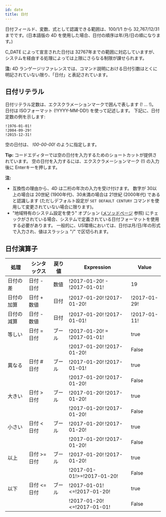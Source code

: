 ```yaml
---
id: date
title: 日付
---
```


日付フィールド、変数、式として認識できる範囲は、100/1/1 から 32,767/12/31 までです。(日本語版の 4D を使用した場合、日付の順序は年/月/日の順になります。)

C_DATE によって宣言された日付は 32767年までの範囲に対応していますが、システムを経由する処理によっては上限にさらなる制限が課せられます。

**注:** 4D ランゲージリファレンスでは、コマンド説明における日付引数はとくに明記されていない限り、「日付」と表記されています。

## 日付リテラル

日付リテラル定数は、エクスクラメーションマークで囲んで表します (! ... !)。 日付は ISOフォーマット (!YYYY-MM-DD!) を使って記述します。 下記に、日付定数の例を示します:

```4d
!1976-01-01!
!2004-09-29!
!2015-12-31!
```

空の日付は、 _!00-00-00!_ のように指定します。

**Tip:** コードエディターでは空の日付を入力するためのショートカットが提供されています。 空の日付を入力するには、エクスクラメーションマーク (!) の入力後に Enterキーを押します。

**注:**

- 互換性の理由から、4D は二桁の年次の入力を受け付けます。 数字が 30以上の場合は 20世紀 (1900年代)、30未満の場合は 21世紀 (2000年代) であると認識します (ただしデフォルト設定が `SET DEFAULT CENTURY` コマンドを使用して変更されていない場合に限ります)。
- "地域特有のシステム設定を使う" オプション ([メソッドページ](https://doc.4d.com/4Dv18/4D/18/Methods-Page.300-4575690.ja.html) 参照) にチェックがされている場合、システムで定義されている日付フォーマットを使用する必要があります。 一般的に、US環境においては、日付は月/日/年の形式で入力され、値はスラッシュ "/" で区切られます。

## 日付演算子

| 処理    | シンタックス     | 戻り値 | Expression                   | Value        |
| ----- | ---------- | --- | ---------------------------- | ------------ |
| 日付の差  | 日付 - 日付    | 数値  | !2017-01-20! - !2017-01-01!  | 19           |
| 日付の加算 | 日付 + 数値    | 日付  | !2017-01-20! !2017-01-20!    | !2017-01-29! |
| 日付の減算 | 日付 - 数値    | 日付  | !2017-01-20! !2017-01-01!    | !2017-01-11! |
| 等しい   | 日付 = 日付    | ブール | !2017-01-20! = !2017-01-01!  | true         |
|       |            |     | !2017-01-20! !2017-01-20!    | False        |
| 異なる   | 日付 # 日付    | ブール | !2017-01-20! !2017-01-01!    | true         |
|       |            |     | !2017-01-20! !2017-01-20!    | False        |
| 大きい   | 日付 > 日付    | ブール | !2017-01-20! !2017-01-20!    | true         |
|       |            |     | !2017-01-20! !2017-01-20!    | False        |
| 小さい   | 日付 < 日付    | ブール | !2017-01-20! !2017-01-20!    | true         |
|       |            |     | !2017-01-20! !2017-01-20!    | False        |
| 以上    | 日付 >= 日付   | ブール | !2017-01-20! !2017-01-20!    | true         |
|       |            |     | !2017-01-01!>=!2017-01-20!   | False        |
| 以下    | 日付 \<= 日付 | ブール | !2017-01-01!\<=!2017-01-20! | true         |
|       |            |     | !2017-01-20!\<=!2017-01-01! | False        |
